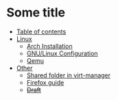 # Some title

- [Table of contents](README.md)
- [Linux]()
    * [Arch Installation](linux/installation.md)
    * [GNU/Linux Configuration](linux/guide.md)
    * [Qemu](linux/qemu.md)
- [Other]()
    * [Shared folder in virt-manager](linux/shared.md)
    * [Firefox guide](other/firefox.md)
    * [~~Draft~~](other/draft.md)
